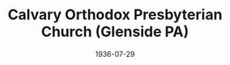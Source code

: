 ---
date: &id001 1936-07-29
end_date: null
location:
  address: 734 Willow Grove Avenue at Church Road
  city: Glenside
  state: PA
minister:
- end: 1940-01-01
  name: Cary Weisiger
  start: 1937-01-01
  type: pastor
- end: 1943-01-01
  name: Theodore Jansma
  start: 1941-01-01
  type: pastor
- end: 1951-01-01
  name: Eugene Bradford
  start: 1944-01-01
  type: pastor
- end: 1961-01-01
  name: Robert Atwell
  start: 1952-01-01
  type: pastor
- end: 1967-01-01
  name: Larry Sibley
  start: 1963-01-01
  type: pastor
- end: 1971-01-01
  name: Henry Coray
  start: 1967-01-01
  type: pastor
- end: 1977-01-01
  name: Robert Drake
  start: 1972-01-01
  type: pastor
- end: 1980-01-01
  name: Daniel Morse
  start: 1978-01-01
  type: pastor
- end: 1994-01-01
  name: Steven Miller
  start: 1981-01-01
  type: pastor
- end: 2007-01-01
  name: A. Craig Troxel
  start: 1995-01-01
  type: pastor
- end: null
  name: J. Mark Sallade
  start: 2008-01-01
  type: pastor
- end: 2004-01-01
  name: Chad E. Bond
  start: 2001-01-01
  type: associate_pastor
- end: 2008-01-01
  name: J. Mark Sallade
  start: 2006-01-01
  type: associate_pastor
ministers:
- Cary Weisiger
- Theodore Jansma
- Eugene Bradford
- Robert Atwell
- Larry Sibley
- Henry Coray
- Robert Drake
- Daniel Morse
- Steven Miller
- A. Craig Troxel
- J. Mark Sallade
- Chad E. Bond
- J. Mark Sallade
name: Calvary Orthodox Presbyterian Church
names:
- end: null
  name: Calvary Orthodox Presbyterian Church
  start: 1936-07-29
origination_date: *id001
raw_data: "PENNSYLVANIA\nGlenside\nCalvary Orthodox Presbyterian Church  (July 29,\
  \ 1936\u2013 )\n734 Willow Grove Avenue at Church Road\nPastors: Cary Weisiger,\
  \ 1937\u201340\nTheodore Jansma, 1941\u201343\nEugene Bradford, 1944\u201351\nRobert\
  \ Atwell, 1952\u201361\nLarry Sibley, 1963\u201367\nHenry Coray, 1967\u201371\n\
  Robert Drake, 1972\u201377\nDaniel Morse, 1978\u201380\nSteven Miller, 1981\u2013\
  94\nA. Craig Troxel, 1995\u20132007\nJ. Mark Sallade, 2008\u2013\nAssoc. Pastors:\
  \ Chad E. Bond, 2001\u20134\nJ. Mark Sallade, 2006\u20138"
received_from: null
states:
- PA
status:
  active: true
  end_date: null
  reason: null
  received_from: null
  withdrawal_to: null
title: Calvary Orthodox Presbyterian Church (Glenside PA)
year_established:
- 1936

---